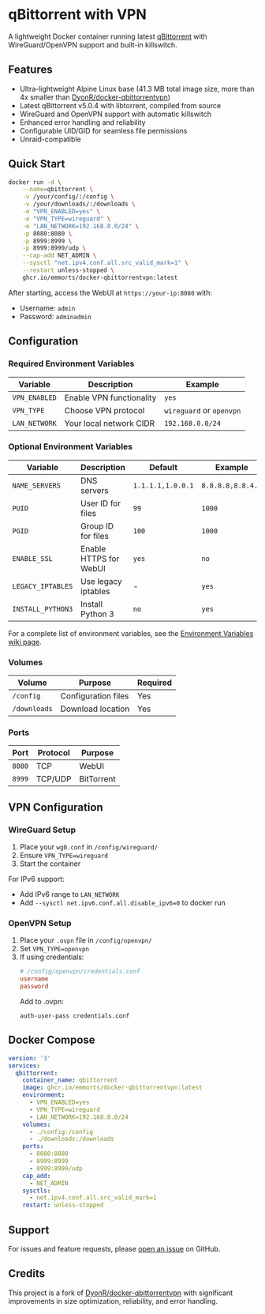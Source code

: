 # qBittorrent with VPN

A lightweight Docker container running latest [qBittorrent](https://github.com/qbittorrent/qBittorrent) with WireGuard/OpenVPN support and built-in killswitch.

## Features

- Ultra-lightweight Alpine Linux base (41.3 MB total image size, more than 4x smaller than [DyonR/docker-qbittorrentvpn](https://github.com/DyonR/docker-qbittorrentvpn))
- Latest qBittorrent v5.0.4 with libtorrent, compiled from source
- WireGuard and OpenVPN support with automatic killswitch
- Enhanced error handling and reliability
- Configurable UID/GID for seamless file permissions
- Unraid-compatible

## Quick Start

```bash
docker run -d \
    --name=qbittorrent \
    -v /your/config/:/config \
    -v /your/downloads/:/downloads \
    -e "VPN_ENABLED=yes" \
    -e "VPN_TYPE=wireguard" \
    -e "LAN_NETWORK=192.168.0.0/24" \
    -p 8080:8080 \
    -p 8999:8999 \
    -p 8999:8999/udp \
    --cap-add NET_ADMIN \
    --sysctl "net.ipv4.conf.all.src_valid_mark=1" \
    --restart unless-stopped \
    ghcr.io/emmorts/docker-qbittorrentvpn:latest
```

After starting, access the WebUI at `https://your-ip:8080` with:
- Username: `admin`
- Password: `adminadmin`

## Configuration

### Required Environment Variables

| Variable | Description | Example |
|----------|-------------|---------|
| `VPN_ENABLED` | Enable VPN functionality | `yes` |
| `VPN_TYPE` | Choose VPN protocol | `wireguard` or `openvpn` |
| `LAN_NETWORK` | Your local network CIDR | `192.168.0.0/24` |

### Optional Environment Variables

| Variable | Description | Default | Example |
|----------|-------------|---------|---------|
| `NAME_SERVERS` | DNS servers | `1.1.1.1,1.0.0.1` | `8.8.8.8,8.8.4.4` |
| `PUID` | User ID for files | `99` | `1000` |
| `PGID` | Group ID for files | `100` | `1000` |
| `ENABLE_SSL` | Enable HTTPS for WebUI | `yes` | `no` |
| `LEGACY_IPTABLES` | Use legacy iptables | - | `yes` |
| `INSTALL_PYTHON3` | Install Python 3 | `no` | `yes` |

For a complete list of environment variables, see the [Environment Variables wiki page](https://github.com/emmorts/docker-qbittorrentvpn/wiki/Environment-Variables).

### Volumes

| Volume | Purpose | Required |
|--------|----------|----------|
| `/config` | Configuration files | Yes |
| `/downloads` | Download location | Yes |

### Ports

| Port | Protocol | Purpose |
|------|----------|----------|
| `8080` | TCP | WebUI |
| `8999` | TCP/UDP | BitTorrent |

## VPN Configuration

### WireGuard Setup

1. Place your `wg0.conf` in `/config/wireguard/`
2. Ensure `VPN_TYPE=wireguard`
3. Start the container

For IPv6 support:
- Add IPv6 range to `LAN_NETWORK`
- Add `--sysctl net.ipv6.conf.all.disable_ipv6=0` to docker run

### OpenVPN Setup

1. Place your `.ovpn` file in `/config/openvpn/`
2. Set `VPN_TYPE=openvpn`
3. If using credentials:
   ```conf
   # /config/openvpn/credentials.conf
   username
   password
   ```
   Add to .ovpn:
   ```
   auth-user-pass credentials.conf
   ```

## Docker Compose

```yaml
version: '3'
services:
  qbittorrent:
    container_name: qbittorrent
    image: ghcr.io/emmorts/docker-qbittorrentvpn:latest
    environment:
      - VPN_ENABLED=yes
      - VPN_TYPE=wireguard
      - LAN_NETWORK=192.168.0.0/24
    volumes:
      - ./config:/config
      - ./downloads:/downloads
    ports:
      - 8080:8080
      - 8999:8999
      - 8999:8999/udp
    cap_add:
      - NET_ADMIN
    sysctls:
      - net.ipv4.conf.all.src_valid_mark=1
    restart: unless-stopped
```

## Support

For issues and feature requests, please [open an issue](https://github.com/emmorts/docker-qbittorrentvpn/issues) on GitHub.

## Credits

This project is a fork of [DyonR/docker-qbittorrentvpn](https://github.com/DyonR/docker-qbittorrentvpn) with significant improvements in size optimization, reliability, and error handling.